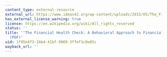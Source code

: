 ```yaml
---
content_type: external-resource
external_url: https://www.ideas42.org/wp-content/uploads/2015/05/The_Financial_Health_Check-1.pdf
has_external_license_warning: true
license: https://en.wikipedia.org/wiki/All_rights_reserved
status: ''
title: '"The Financial Health Check: A Behavioral Approach to Financial Coaching"
  (PDF)'
uid: 1f95e4f3-1bb4-41bf-9969-3ffef1c0e85c
wayback_url: ''
---
```

